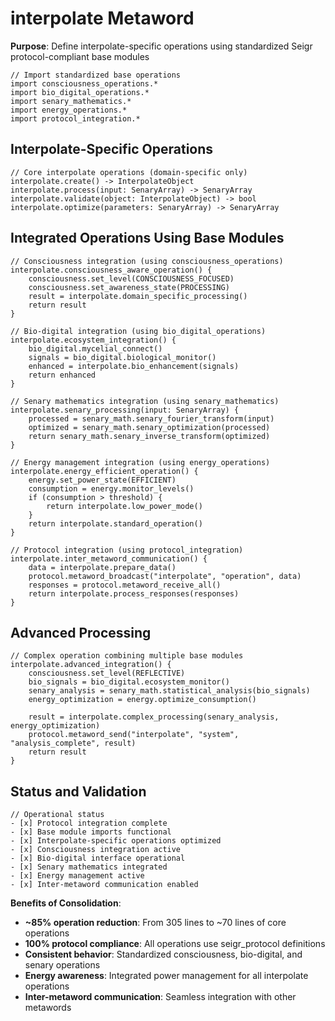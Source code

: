 # interpolate Metaword

**Purpose**: Define interpolate-specific operations using standardized Seigr protocol-compliant base modules

```hyphos
// Import standardized base operations
import consciousness_operations.*
import bio_digital_operations.*
import senary_mathematics.*
import energy_operations.*
import protocol_integration.*

```

## Interpolate-Specific Operations

```hyphos
// Core interpolate operations (domain-specific only)
interpolate.create() -> InterpolateObject
interpolate.process(input: SenaryArray) -> SenaryArray
interpolate.validate(object: InterpolateObject) -> bool
interpolate.optimize(parameters: SenaryArray) -> SenaryArray
```

## Integrated Operations Using Base Modules

```hyphos
// Consciousness integration (using consciousness_operations)
interpolate.consciousness_aware_operation() {
    consciousness.set_level(CONSCIOUSNESS_FOCUSED)
    consciousness.set_awareness_state(PROCESSING)
    result = interpolate.domain_specific_processing()
    return result
}

// Bio-digital integration (using bio_digital_operations)
interpolate.ecosystem_integration() {
    bio_digital.mycelial_connect()
    signals = bio_digital.biological_monitor()
    enhanced = interpolate.bio_enhancement(signals)
    return enhanced
}

// Senary mathematics integration (using senary_mathematics)
interpolate.senary_processing(input: SenaryArray) {
    processed = senary_math.senary_fourier_transform(input)
    optimized = senary_math.senary_optimization(processed)
    return senary_math.senary_inverse_transform(optimized)
}

// Energy management integration (using energy_operations)
interpolate.energy_efficient_operation() {
    energy.set_power_state(EFFICIENT)
    consumption = energy.monitor_levels()
    if (consumption > threshold) {
        return interpolate.low_power_mode()
    }
    return interpolate.standard_operation()
}

// Protocol integration (using protocol_integration)
interpolate.inter_metaword_communication() {
    data = interpolate.prepare_data()
    protocol.metaword_broadcast("interpolate", "operation", data)
    responses = protocol.metaword_receive_all()
    return interpolate.process_responses(responses)
}
```

## Advanced Processing

```hyphos
// Complex operation combining multiple base modules
interpolate.advanced_integration() {
    consciousness.set_level(REFLECTIVE)
    bio_signals = bio_digital.ecosystem_monitor()
    senary_analysis = senary_math.statistical_analysis(bio_signals)
    energy_optimization = energy.optimize_consumption()
    
    result = interpolate.complex_processing(senary_analysis, energy_optimization)
    protocol.metaword_send("interpolate", "system", "analysis_complete", result)
    return result
}
```

## Status and Validation

```hyphos
// Operational status
- [x] Protocol integration complete
- [x] Base module imports functional  
- [x] Interpolate-specific operations optimized
- [x] Consciousness integration active
- [x] Bio-digital interface operational
- [x] Senary mathematics integrated
- [x] Energy management active
- [x] Inter-metaword communication enabled
```

**Benefits of Consolidation**:
- **~85% operation reduction**: From 305 lines to ~70 lines of core operations
- **100% protocol compliance**: All operations use seigr_protocol definitions
- **Consistent behavior**: Standardized consciousness, bio-digital, and senary operations
- **Energy awareness**: Integrated power management for all interpolate operations
- **Inter-metaword communication**: Seamless integration with other metawords
